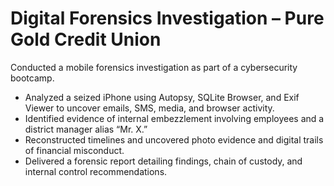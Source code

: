 # Digital Forensics Investigation – Pure Gold Credit Union

Conducted a mobile forensics investigation as part of a cybersecurity bootcamp.

* Analyzed a seized iPhone using Autopsy, SQLite Browser, and Exif Viewer to uncover emails, SMS, media, and browser activity.
* Identified evidence of internal embezzlement involving employees and a district manager alias “Mr. X.”
* Reconstructed timelines and uncovered photo evidence and digital trails of financial misconduct.
* Delivered a forensic report detailing findings, chain of custody, and internal control recommendations.
